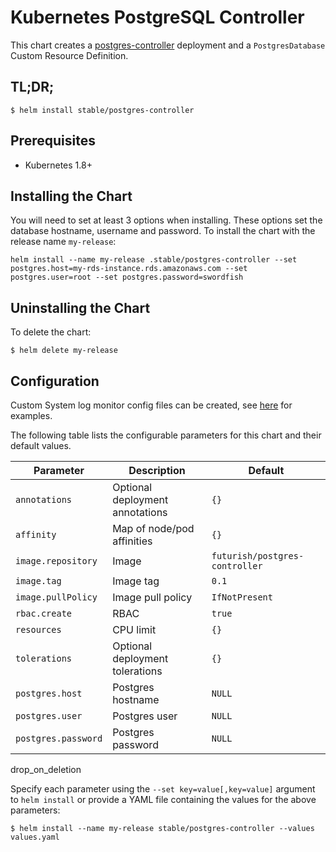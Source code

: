 # Kubernetes PostgreSQL Controller

This chart creates a [postgres-controller](https://github.com/max-rocket-internet/postgres-controller) deployment and a `PostgresDatabase` Custom Resource Definition.

## TL;DR;

```console
$ helm install stable/postgres-controller
```

## Prerequisites

- Kubernetes 1.8+

## Installing the Chart

You will need to set at least 3 options when installing. These options set the database hostname, username and password. To install the chart with the release name `my-release`:

```console
helm install --name my-release .stable/postgres-controller --set postgres.host=my-rds-instance.rds.amazonaws.com --set postgres.user=root --set postgres.password=swordfish
```

## Uninstalling the Chart

To delete the chart:

```console
$ helm delete my-release
```

## Configuration

Custom System log monitor config files can be created, see [here](https://github.com/kubernetes/postgres-controller/tree/master/config) for examples.

The following table lists the configurable parameters for this chart and their default values.

| Parameter                          | Description                     | Default                          |
| ---------------------------------- | --------------------------------|----------------------------------|
| `annotations`                      | Optional deployment annotations | `{}`                             |
| `affinity`                         | Map of node/pod affinities      | `{}`                             |
| `image.repository`                 | Image                           | `futurish/postgres-controller`   |
| `image.tag`                        | Image tag                       | `0.1`                            |
| `image.pullPolicy`                 | Image pull policy               | `IfNotPresent`                   |
| `rbac.create`                      | RBAC                            | `true`                           |
| `resources`                        | CPU limit                       | `{}`                             |
| `tolerations`                      | Optional deployment tolerations | `{}`                             |
| `postgres.host`                    | Postgres hostname               | `NULL`                           |
| `postgres.user`                    | Postgres user                   | `NULL`                           |
| `postgres.password`                | Postgres password               | `NULL`                           |

drop_on_deletion

Specify each parameter using the `--set key=value[,key=value]` argument to `helm install` or provide a YAML file containing the values for the above parameters:

```console
$ helm install --name my-release stable/postgres-controller --values values.yaml
```
